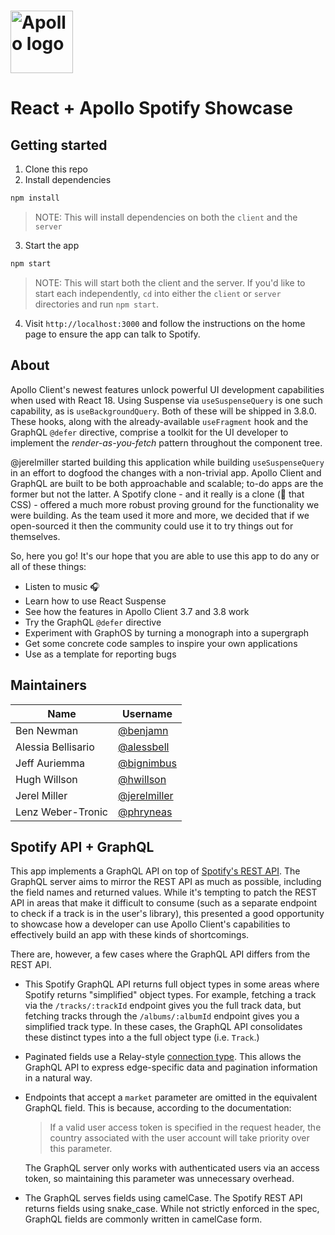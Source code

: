 # <a href="https://www.apollographql.com/"><img src="https://user-images.githubusercontent.com/841294/53402609-b97a2180-39ba-11e9-8100-812bab86357c.png" height="100" alt="Apollo logo"></a>

# React + Apollo Spotify Showcase

## Getting started

1. Clone this repo
2. Install dependencies

```sh
npm install
```

> NOTE: This will install dependencies on both the `client` and the `server`

3. Start the app

```sh
npm start
```

> NOTE: This will start both the client and the server. If you'd like to start
> each independently, `cd` into either the `client` or `server` directories and
> run `npm start`.

4. Visit `http://localhost:3000` and follow the instructions on the home page to
   ensure the app can talk to Spotify.

## About

Apollo Client's newest features unlock powerful UI development capabilities when
used with React 18.  Using Suspense via `useSuspenseQuery` is one such
capability, as is `useBackgroundQuery`.  Both of these will be shipped in 3.8.0.
These hooks, along with the already-available `useFragment` hook and the GraphQL
`@defer` directive, comprise a toolkit for the UI developer to implement the
_render-as-you-fetch_ pattern throughout the component tree.

@jerelmiller started building this application while building `useSuspenseQuery`
in an effort to dogfood the changes with a non-trivial app.  Apollo Client and
GraphQL are built to be both approachable and scalable; to-do apps are the former
but not the latter. A Spotify clone - and it really is a clone (👀 that CSS) -
offered a much more robust proving ground for the functionality we were building.
As the team used it more and more, we decided that if we open-sourced it then
the community could use it to try things out for themselves.

So, here you go!  It's our hope that you are able to use this app to do any or all
of these things:

* Listen to music 🎧
* Learn how to use React Suspense
* See how the features in Apollo Client 3.7 and 3.8 work
* Try the GraphQL `@defer` directive
* Experiment with GraphOS by turning a monograph into a supergraph
* Get some concrete code samples to inspire your own applications
* Use as a template for reporting bugs

## Maintainers

| Name               | Username                                       |
| ------------------ | ---------------------------------------------- |
| Ben Newman         | [@benjamn](https://github.com/benjamn)         |
| Alessia Bellisario | [@alessbell](https://github.com/alessbell)     |
| Jeff Auriemma      | [@bignimbus](https://github.com/bignimbus)     |
| Hugh Willson       | [@hwillson](https://github.com/hwillson)       |
| Jerel Miller       | [@jerelmiller](https://github.com/jerelmiller) |
| Lenz Weber-Tronic  | [@phryneas](https://github.com/phryneas)       |

## Spotify API + GraphQL

This app implements a GraphQL API on top of [Spotify's REST API](https://developer.spotify.com/documentation/web-api/).
The GraphQL server aims to mirror the REST API as much as possible, including
the field names and returned values. While it's tempting to patch the REST API in
areas that make it difficult to consume (such as a separate endpoint to check if
a track is in the user's library), this presented a good opportunity to showcase
how a developer can use Apollo Client's capabilities to effectively build an app
with these kinds of shortcomings.

There are, however, a few cases where the GraphQL API differs from the REST API.

- This Spotify GraphQL API returns full object types in some areas where Spotify
  returns "simplified" object types. For example, fetching a track via the
  `/tracks/:trackId` endpoint gives you the full track data, but fetching tracks
  through the `/albums/:albumId` endpoint gives you a simplified track type. In
  these cases, the GraphQL API consolidates these distinct types into a the full
  object type (i.e. `Track`.)

- Paginated fields use a Relay-style [connection type](https://relay.dev/graphql/connections.htm#sec-Connection-Types).
  This allows the GraphQL API to express edge-specific data and pagination
  information in a natural way.

- Endpoints that accept a `market` parameter are omitted in the equivalent
  GraphQL field. This is because, according to the documentation:

  > If a valid user access token is specified in the request header, the country associated with the user account will take priority over this parameter.

  The GraphQL server only works with authenticated users via an access
  token, so maintaining this parameter was unnecessary overhead.

- The GraphQL serves fields using camelCase. The Spotify REST API returns fields
  using snake_case. While not strictly enforced in the spec, GraphQL fields are
  commonly written in camelCase form.
